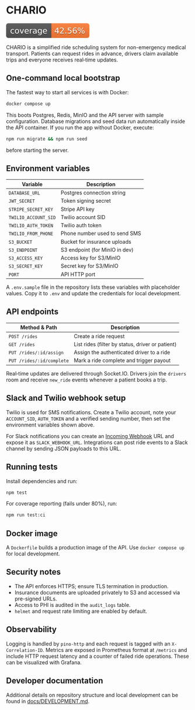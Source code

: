 # CHARIO
![Coverage](coverage.svg)

CHARIO is a simplified ride scheduling system for non-emergency medical transport. Patients can request rides in advance, drivers claim available trips and everyone receives real‑time updates.

## One-command local bootstrap

The fastest way to start all services is with Docker:

```bash
docker compose up
```

This boots Postgres, Redis, MinIO and the API server with sample configuration.
Database migrations and seed data run automatically inside the API container. If
you run the app without Docker, execute:
```bash
npm run migrate && npm run seed
```
before starting the server.

## Environment variables

| Variable | Description |
| --- | --- |
| `DATABASE_URL` | Postgres connection string |
| `JWT_SECRET` | Token signing secret |
| `STRIPE_SECRET_KEY` | Stripe API key |
| `TWILIO_ACCOUNT_SID` | Twilio account SID |
| `TWILIO_AUTH_TOKEN` | Twilio auth token |
| `TWILIO_FROM_PHONE` | Phone number used to send SMS |
| `S3_BUCKET` | Bucket for insurance uploads |
| `S3_ENDPOINT` | S3 endpoint (for MinIO in dev) |
| `S3_ACCESS_KEY` | Access key for S3/MinIO |
| `S3_SECRET_KEY` | Secret key for S3/MinIO |
| `PORT` | API HTTP port |

A `.env.sample` file in the repository lists these variables with placeholder
values. Copy it to `.env` and update the credentials for local development.

## API endpoints

| Method & Path | Description |
| --- | --- |
| `POST /rides` | Create a ride request |
| `GET /rides` | List rides (filter by status, driver or patient) |
| `PUT /rides/:id/assign` | Assign the authenticated driver to a ride |
| `PUT /rides/:id/complete` | Mark a ride complete and trigger payout |

Real‑time updates are delivered through Socket.IO. Drivers join the `drivers` room and receive `new_ride` events whenever a patient books a trip.

## Slack and Twilio webhook setup

Twilio is used for SMS notifications. Create a Twilio account, note your `ACCOUNT_SID`, `AUTH_TOKEN` and a verified sending number, then set the environment variables shown above.

For Slack notifications you can create an [Incoming Webhook](https://api.slack.com/messaging/webhooks) URL and expose it as `SLACK_WEBHOOK_URL`. Integrations can post ride events to a Slack channel by sending JSON payloads to this URL.

## Running tests

Install dependencies and run:

```bash
npm test
```
For coverage reporting (fails under 80%), run:
```bash
npm run test:ci
```


## Docker image

A `Dockerfile` builds a production image of the API. Use `docker compose up` for local development.

## Security notes

- The API enforces HTTPS; ensure TLS termination in production.
- Insurance documents are uploaded privately to S3 and accessed via pre-signed URLs.
- Access to PHI is audited in the `audit_logs` table.
- `helmet` and request rate limiting are enabled by default.

## Observability

Logging is handled by `pino-http` and each request is tagged with an
`X-Correlation-ID`. Metrics are exposed in Prometheus format at
`/metrics` and include HTTP request latency and a counter of failed ride
operations. These can be visualized with Grafana.

## Developer documentation

Additional details on repository structure and local development can be found in [docs/DEVELOPMENT.md](docs/DEVELOPMENT.md).

